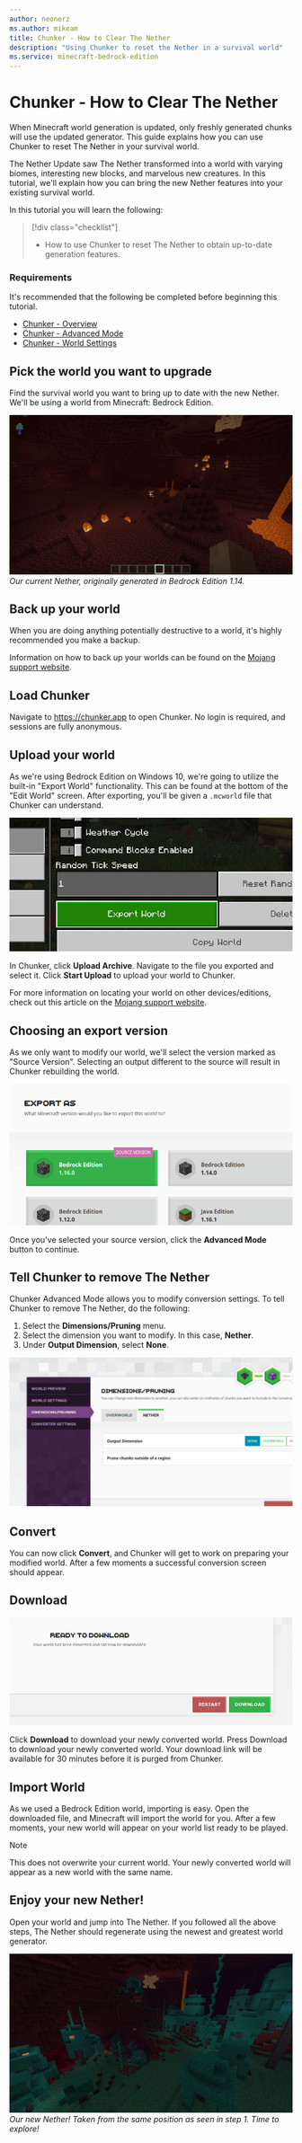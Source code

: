 ```yaml
---
author: neonerz
ms.author: mikeam
title: Chunker - How to Clear The Nether
description: "Using Chunker to reset the Nether in a survival world"
ms.service: minecraft-bedrock-edition
---
```


# Chunker - How to Clear The Nether

When Minecraft world generation is updated, only freshly generated chunks will use the updated generator. This guide explains how you can use Chunker to reset The Nether in your survival world.

The Nether Update saw The Nether transformed into a world with varying biomes, interesting new blocks, and marvelous new creatures. In this tutorial, we'll explain how you can bring the new Nether features into your existing survival world.

In this tutorial you will learn the following:

> [!div class="checklist"]
>
> - How to use Chunker to reset The Nether to obtain up-to-date generation features.

### Requirements

It's recommended that the following be completed before beginning this tutorial.

- [Chunker - Overview](ChunkerOverview.md)
- [Chunker - Advanced Mode](ChunkerAdvancedMode.md)
- [Chunker - World Settings](ChunkerWorldSettings.md)

## Pick the world you want to upgrade

Find the survival world you want to bring up to date with the new Nether. We'll be using a world from Minecraft: Bedrock Edition.

![Old Nether without updated features](Media/Chunker/netherold.png)
*Our current Nether, originally generated in Bedrock Edition 1.14.*

## Back up your world
When you are doing anything potentially destructive to a world, it's highly recommended you make a backup.

Information on how to back up your worlds can be found on the [Mojang support website](https://help.minecraft.net/hc/en-us/articles/360034754912-Backing-up-Minecraft-worlds-).

## Load Chunker

Navigate to https://chunker.app to open Chunker. No login is required, and sessions are fully anonymous.

## Upload your world

As we're using Bedrock Edition on Windows 10, we're going to utilize the built-in "Export World" functionality. This can be found at the bottom of the "Edit World" screen. After exporting, you'll be given a `.mcworld` file that Chunker can understand.

![Export world button](Media/Chunker/netherexportworld.png)

In Chunker, click **Upload Archive**. Navigate to the file you exported and select it. Click **Start Upload** to upload your world to Chunker.

For more information on locating your world on other devices/editions, check out this article on the [Mojang support website](https://help.minecraft.net/hc/en-us/articles/360035131551-Where-are-Minecraft-files-stored-).

## Choosing an export version

As we only want to modify our world, we'll select the version marked as "Source Version". Selecting an output different to the source will result in Chunker rebuilding the world.

![Chunker export window](Media/Chunker/netherexportchunker.png)

Once you've selected your source version, click the **Advanced Mode** button to continue.

## Tell Chunker to remove The Nether

Chunker Advanced Mode allows you to modify conversion settings. To tell Chunker to remove The Nether, do the following:

1. Select the **Dimensions/Pruning** menu.
2. Select the dimension you want to modify. In this case, **Nether**.
3. Under **Output Dimension**, select **None**.

![Chunker dimension pruning window](Media/Chunker/netherremove.png)

## Convert

You can now click **Convert**, and Chunker will get to work on preparing your modified world. After a few moments a successful conversion screen should appear.

## Download

![Chunker download window](Media/Chunker/netherdownload.png)

Click **Download** to download your newly converted world. Press Download to download your newly converted world. Your download link will be available for 30 minutes before it is purged from Chunker.

## Import World

As we used a Bedrock Edition world, importing is easy. Open the downloaded file, and Minecraft will import the world for you. After a few moments, your new world will appear on your world list ready to be played.

> [!NOTE]
> This does not overwrite your current world. Your newly converted world will appear as a new world with the same name.

## Enjoy your new Nether!

Open your world and jump into The Nether. If you followed all the above steps, The Nether should regenerate using the newest and greatest world generator.

![New Nether with updated features](Media/Chunker/nethernew.png)
*Our new Nether! Taken from the same position as seen in step 1. Time to explore!*
